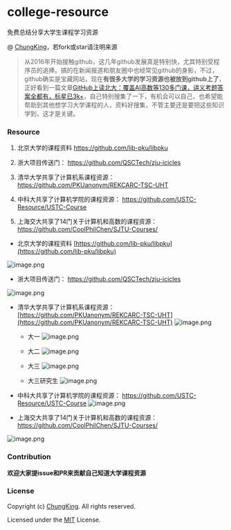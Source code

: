 # college-resource
免费总结分享大学生课程学习资源


@ [ChungKing](https://github.com/HuangCongQing/college-resource)，若fork或star请注明来源

> 从2016年开始接触github，这几年github发展真是特别快，尤其特别受程序员的追捧。搞的在新闻报道和朋友圈中也经常见github的身影，不过，github确实是宝藏网站，现在**有很多大学的学习资源也被放到github上了**，正好看到一篇文章[GitHub上读北大：覆盖AI高数等130多门课，讲义考题答案全都有，标星已3k+](https://mp.weixin.qq.com/s/ByY31UOlQ-KDYK0Akzm-nA)，自己特别搜集了一下，有机会可以自己，也希望能帮助到其他想学习大学课程的人，资料好搜集，不管主要还是要把这些知识学到，这才是关键。


### Resource

1. 北京大学的课程资料
https://github.com/lib-pku/libpku
1. 浙大项目传送门：
https://github.com/QSCTech/zju-icicles

1. 清华大学共享了计算机系课程资源：
https://github.com/PKUanonym/REKCARC-TSC-UHT

1. 中科大共享了计算机学院的课程资源：
https://github.com/USTC-Resource/USTC-Course
1. 上海交大共享了14门关于计算机和高数的课程资源：
https://github.com/CoolPhilChen/SJTU-Courses/



* 北京大学的课程资料
 [https://github.com/lib-pku/libpku](https://github.com/lib-pku/libpku)

![image.png](https://upload-images.jianshu.io/upload_images/4340772-9abe8af65fdf65a5.png?imageMogr2/auto-orient/strip%7CimageView2/2/w/1240)




* 浙大项目传送门：
https://github.com/QSCTech/zju-icicles

![image.png](https://upload-images.jianshu.io/upload_images/4340772-4f793da670130733.png?imageMogr2/auto-orient/strip%7CimageView2/2/w/1240)


* 清华大学共享了计算机系课程资源：
[https://github.com/PKUanonym/REKCARC-TSC-UHT](https://github.com/PKUanonym/REKCARC-TSC-UHT)
![image.png](https://upload-images.jianshu.io/upload_images/4340772-0bb981a54e5a39a0.png?imageMogr2/auto-orient/strip%7CimageView2/2/w/1240)
    * 大一
![image.png](https://upload-images.jianshu.io/upload_images/4340772-3c15734f06bff61b.png?imageMogr2/auto-orient/strip%7CimageView2/2/w/1240)


    * 大二
![image.png](https://upload-images.jianshu.io/upload_images/4340772-ca06da333c731039.png?imageMogr2/auto-orient/strip%7CimageView2/2/w/1240)

    * 大三
![image.png](https://upload-images.jianshu.io/upload_images/4340772-3d3b6b6d90dfa579.png?imageMogr2/auto-orient/strip%7CimageView2/2/w/1240)

    * 大三研究生
![image.png](https://upload-images.jianshu.io/upload_images/4340772-9140f81288321fd5.png?imageMogr2/auto-orient/strip%7CimageView2/2/w/1240)


* 中科大共享了计算机学院的课程资源：
https://github.com/USTC-Resource/USTC-Course
![image.png](https://upload-images.jianshu.io/upload_images/4340772-62fc2e6ed4ab5745.png?imageMogr2/auto-orient/strip%7CimageView2/2/w/1240)


* 上海交大共享了14门关于计算机和高数的课程资源：
https://github.com/CoolPhilChen/SJTU-Courses/


![image.png](https://upload-images.jianshu.io/upload_images/4340772-e7868936aebbff11.png?imageMogr2/auto-orient/strip%7CimageView2/2/w/1240)




### Contribution

**欢迎大家提issue和PR来贡献自己知道大学课程资源**


### License

Copyright (c) [ChungKing](https://github.com/HuangCongQing/college-resource). All rights reserved.

Licensed under the [MIT](./LICENSE) License.
